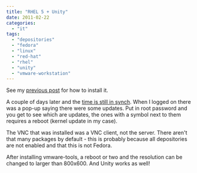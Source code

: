 ```yaml
---
title: "RHEL 5 + Unity"
date: 2011-02-22
categories: 
  - "it"
tags: 
  - "depositories"
  - "fedora"
  - "linux"
  - "red-hat"
  - "rhel"
  - "unity"
  - "vmware-workstation"
---
```


See my [previous post](http://www.guldmyr.com/blog/red-hat-enterprise-linuxrhel-in-vmware-workstation/) for how to install it.

A couple of days later and the [time is still in synch](http://www.guldmyr.com/blog/time-sync-for-linux-vms-in-vmware-workstation/ "rhel synch vmware workstation"). When I logged on there was a pop-up saying there were some updates. Put in root password and you get to see which are updates, the ones with a symbol next to them requires a reboot (kernel update in my case).

The VNC that was installed was a VNC client, not the server. There aren't that many packages by default - this is probably because all depositories are not enabled and that this is not Fedora.

After installing vmware-tools, a reboot or two and the resolution can be changed to larger than 800x600. And Unity works as well!
